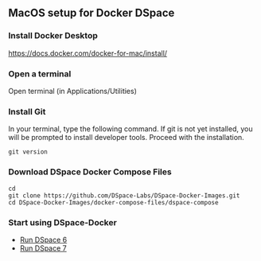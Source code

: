 ## MacOS setup for Docker DSpace

### Install Docker Desktop

https://docs.docker.com/docker-for-mac/install/

### Open a terminal

Open terminal (in Applications/Utilities)

### Install Git
In your terminal, type the following command. If git is not yet installed, you will be prompted to install developer tools.  Proceed with the installation.

```shell
git version
```

### Download DSpace Docker Compose Files

```shell
cd
git clone https://github.com/DSpace-Labs/DSpace-Docker-Images.git
cd DSpace-Docker-Images/docker-compose-files/dspace-compose
```

### Start using DSpace-Docker

- [Run DSpace 6](run.DSpace6.md)
- [Run DSpace 7](run.DSpace7.md)
